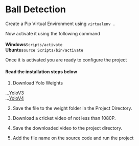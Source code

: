 <h1>Ball Detection</h1>

Create a Pip Virtual Environment using <code>virtualenv .</code>

Now activate it using the following command<br />
<br />
__Windows__<code>Scripts/activate</code><br />
__Ubuntu__<code>source Scripts/bin/activate</code>

Once it is activated you are ready to configure the project

<h4>Read the installation steps below</h4>

1. Download Yolo Weights<br />

...[YoloV3](https://pjreddie.com/media/files/yolov3.weights)<br />
...[YoloV4](https://github.com/AlexeyAB/darknet/releases/download/darknet_yolo_v3_optimal/yolov4.weights)

  2. Save the file to the weight folder in the Project Directory.
  
3. Download a cricket video of not less than 1080P.
  
  4. Save the downloaded video to the project directory.
  
  5. Add the file name on the source code and run the project
